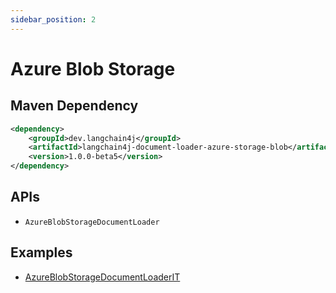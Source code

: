 ```yaml
---
sidebar_position: 2
---
```


# Azure Blob Storage


## Maven Dependency

```xml
<dependency>
    <groupId>dev.langchain4j</groupId>
    <artifactId>langchain4j-document-loader-azure-storage-blob</artifactId>
    <version>1.0.0-beta5</version>
</dependency>
```


## APIs

- `AzureBlobStorageDocumentLoader`


## Examples

- [AzureBlobStorageDocumentLoaderIT](https://github.com/langchain4j/langchain4j/blob/main/document-loaders/langchain4j-document-loader-azure-storage-blob/src/test/java/dev/langchain4j/data/document/loader/azure/storage/blob/AzureBlobStorageDocumentLoaderIT.java)
